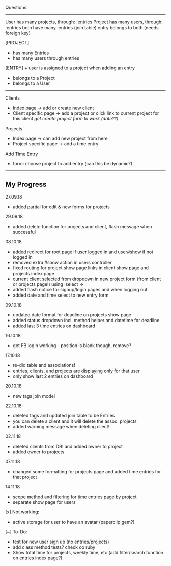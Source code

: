 Questions:

------------



User has many projects, through: :entries
Project has many users, through: :entries
both have many :entries (join table)
entry belongs to both (needs foreign key)

[PROJECT] 
- has many Entries
- has many users through entries

[ENTRY] + user is assigned to a project when adding an entry
- belongs to a Project
- belongs to a User



--------------
Clients
- Index page -> add or create new client
- Client specific page
  -> add a project or click link to current project for this client
  *get create project form to work (date??)*

Projects
- Index page -> can add new project from here
- Project specific page
  -> add a time entry

Add Time Entry
- form: choose project to add entry (can this be dynamic?)


---------------
My Progress
---------------

27.09.18
+ added partial for edit & new forms for projects

29.09.18
+ added delete function for projects and client, flash message when successful

08.10.18
+ added redirect for root page if user logged in and user#show if not logged in
+ removed extra #show action in users controller
+ fixed routing for project show page links in client show page and projects index page
+ current client selected from dropdown in new project form (from client or projects page!) using :select => 
+ added flash notice for signup/login pages and when logging out
+ added date and time select to new entry form

09.10.18
+ updated date format for deadline on projects show page
+ added status dropdown incl. method helper and datetime for deadline
+ added last 3 time entries on dashboard

16.10.18
+ got FB login working - position is blank though, remove?

17.10.18
+ re-did table and associations!
+ entries, clients, and projects are displaying only for that user
+ only show last 2 entries on dashboard


20.10.18
+ new tags join model

22.10.18
+ deleted tags and updated join table to be Entries
+ you can delete a client and it will delete the assoc. projects
+ added warning message when deleting client!


02.11.18
+ deleted clients from DB! and added owner to project
+ added owner to projects

07.11.18
+ changed some formatting for projects page and added time entries for that project

14.11.18
+ scope method and filtering for time entries page by project
+ separate show page for users



[x] Not working:
- active storage for user to have an avatar (paperclip gem?)


[~] To-Do:
- test for new user sign up (no entries/projects)
- add class method tests? check oo ruby
- Show total time for projects, weekly time, etc (add filter/search function on entries index page?)




